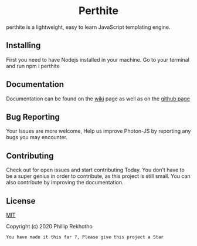 
# <div align="center"> Perthite </div>

perthite is a lightweight, easy to learn JavaScript templating engine.

## Installing 
First you need to have Nodejs installed in your machine. Go to your terminal and run npm i perthite
  
## Documentation
Documentation can be found on the [wiki](http://github.com/Phillip-Rek/perthite/wiki) page as well as on the [github page](http://Phillip-Rek.github.io/)

## Bug Reporting

Your Issues are more welcome, Help us improve Photon-JS by reporting any bugs you may encounter.

## Contributing

Check out for open issues and start contributing Today. You don't have to be a super genius in order to contribute, as this project is still small. You can also contribute by improving the documentation.

## License
[MIT](http://opensource.org/licenses/MIT)

Copyright (c) 2020 Phillip Rekhotho

```You have made it this far ?, Please give this project a Star```


